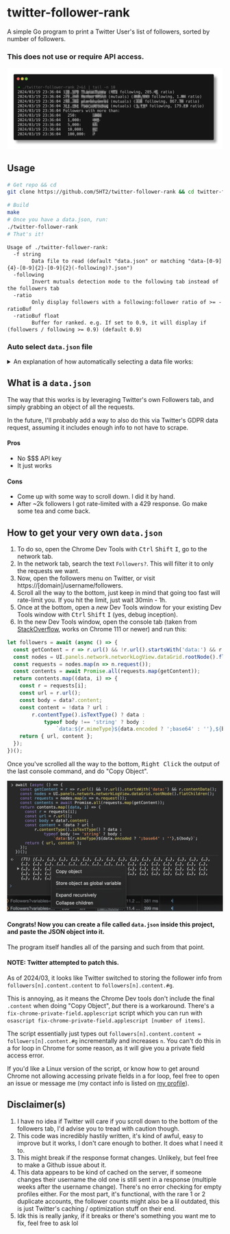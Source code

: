 # twitter-follower-rank

A simple Go program to print a Twitter User's list of followers, sorted by number of followers.

### This does **not** use or require API access.

![](./.github/IMAGES/preview.png)

## Usage

```bash
# Get repo && cd
git clone https://github.com/5HT2/twitter-follower-rank && cd twitter-follower-rank
```
```bash
# Build
make
# Once you have a data.json, run:
./twitter-follower-rank
# That's it!
```

<!-- GENERATED FROM MAKEFILE -->
```
Usage of ./twitter-follower-rank:
  -f string
        Data file to read (default "data.json" or matching "data-[0-9]{4}-[0-9]{2}-[0-9]{2}(-following)?.json")
  -following
        Invert mutuals detection mode to the following tab instead of the followers tab
  -ratio
        Only display followers with a following:follower ratio of >= -ratioBuf
  -ratioBuf float
        Buffer for ranked. e.g. If set to 0.9, it will display if (followers / following >= 0.9) (default 0.9)
```
<!-- GENERATED FROM MAKEFILE -->

### Auto select `data.json` file

<details><summary>An explanation of how automatically selecting a data file works:</summary>

The dates given here are **examples**, to show how the sort order works.
- The flag `-f` is always prioritized as first, and is only ignored if the provided file cannot be read / does not exist.
- The `data.json` value is always **last** as a final fallback.
- The rest of the files are found from the existing files in the current working directory.

By default, the data file will by selected in this order:
```
my-custom-file.json (optionally set by -f)
data-2024-04-20.json
data-2024-03-01.json
data-2023-11-30.json
data.json
```

If you have the `-following` flag set it would instead look like this:
```
my-custom-file.json (optionally set by -f)
data-2024-04-20-following.json
data-2024-03-01-following.json
data.json
```

</details>

## What is a `data.json`

The way that this works is by leveraging Twitter's own Followers tab, and simply grabbing an object of all the requests.

In the future, I'll probably add a way to also do this via Twitter's GDPR data request, assuming it includes enough info to not have to scrape.
#### Pros

- No $$$ API key
- It just works

#### Cons
- Come up with some way to scroll down. I did it by hand.
- After ~2k followers I got rate-limited with a 429 response. Go make some tea and come back.

## How to get your very own `data.json`

1. To do so, open the Chrome Dev Tools with <kbd>Ctrl</kbd> <kbd>Shift</kbd> <kbd>I</kbd>, go to the network tab.
2. In the network tab, search the text `Followers?`. This will filter it to only the requests we want.
3. Now, open the followers menu on Twitter, or visit https://[domain]/username/followers.
4. Scroll all the way to the bottom, just keep in mind that going too fast will rate-limit you. If you hit the limit, just wait 30min - 1h.
4. Once at the bottom, open a _new_ Dev Tools window for your existing Dev Tools window with <kbd>Ctrl</kbd> <kbd>Shift</kbd> <kbd>I</kbd> (yes, debug inception).
5. In the new Dev Tools window, open the console tab (taken from [StackOverflow](https://stackoverflow.com/a/57782978), works on Chrome 111 or newer) and run this:
```javascript
let followers = await (async () => {
  const getContent = r => r.url() && !r.url().startsWith('data:') && r.contentData();
  const nodes = UI.panels.network.networkLogView.dataGrid.rootNode().flatChildren();
  const requests = nodes.map(n => n.request());
  const contents = await Promise.all(requests.map(getContent));
  return contents.map((data, i) => {
    const r = requests[i];
    const url = r.url();
    const body = data?.content;
    const content = !data ? url :
        r.contentType().isTextType() ? data :
            typeof body !== 'string' ? body :
                `data:${r.mimeType}${data.encoded ? ';base64' : ''},${body}`;
    return { url, content };
  });
})();
```

Once you've scrolled all the way to the bottom, <kbd>Right Click</kbd> the output of the last console command, and do "Copy Object".

![](./.github/IMAGES/chrome.png)

#### Congrats! Now you can create a file called `data.json` inside this project, and paste the JSON object into it.
The program itself handles all of the parsing and such from that point.

#### NOTE: Twitter attempted to patch this.
As of 2024/03, it looks like Twitter switched to storing the follower info from `followers[n].content.content` to `followers[n].content.#g`.

This is annoying, as it means the Chrome Dev tools don't include the final `.content` when doing "Copy Object", *but* there is a workaround.
There's a `fix-chrome-private-field.applescript` script which you can run with `osascript fix-chrome-private-field.applescript [number of items]`.

The script essentially just types out `followers[n].content.content = followers[n].content.#g` incrementally and increases `n`. You can't do this in a for loop in Chrome for some reason, as it will give you a private field access error.

If you'd like a Linux version of the script, or know how to get around Chrome not allowing accessing private fields in a for loop, feel free to open an issue or message me (my contact info is listed on [my profile](https://github.com/5HT2)).

## Disclaimer(s)

1. I have no idea if Twitter will care if you scroll down to the bottom of the followers tab, I'd advise you to tread with caution though.
2. This code was incredibly hastily written, it's kind of awful, easy to improve but it works, I don't care enough to bother. It does what I need it to.
3. This might break if the response format changes. Unlikely, but feel free to make a Github issue about it.
4. This data appears to be kind of cached on the server, if someone changes their username the old one is still sent in a response (multiple weeks after the username change). There's no error checking for empty profiles either.
For the most part, it's functional, with the rare 1 or 2 duplicate accounts, the follower counts might also be a lil outdated, this is just Twitter's caching / optimization stuff on their end.
5. Idk this is really janky, if it breaks or there's something you want me to fix, feel free to ask lol
